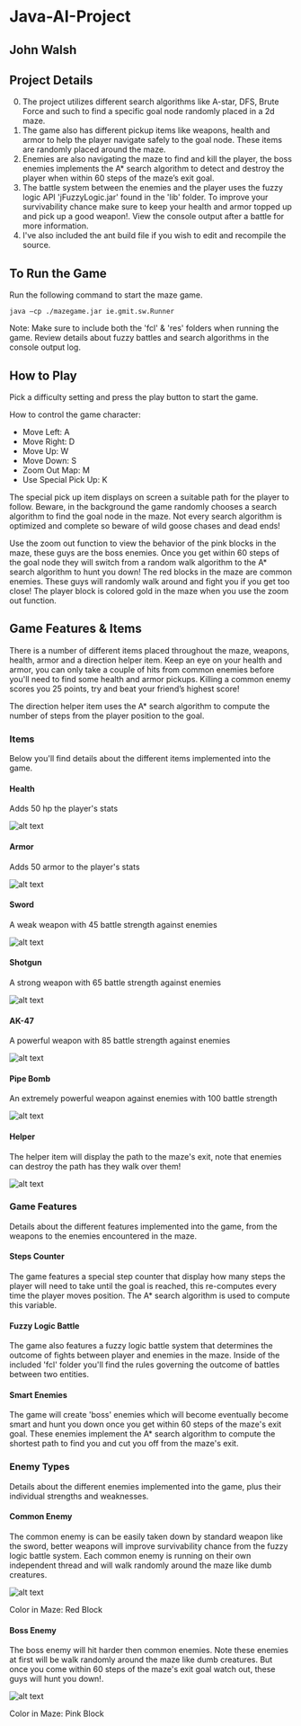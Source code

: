# Java-AI-Project
## John Walsh

Project Details
---------------
0. The project utilizes different search algorithms like A-star, DFS, Brute Force and such to find a specific goal node randomly placed in a 2d maze.
0. The game also has different pickup items like weapons, health and armor to help the player navigate safely to the goal node. These items are randomly placed around the maze.
0. Enemies are also navigating the maze to find and kill the player, the boss enemies implements the A* search algorithm to detect and destroy the player when within 60 steps of the maze’s exit goal.
0. The battle system between the enemies and the player uses the fuzzy logic API 'jFuzzyLogic.jar' found in the 'lib' folder. To improve your survivability chance make sure to keep your health and armor topped up and pick up a good weapon!. View the console output after a battle for more information.
0. I've also included the ant build file if you wish to edit and recompile the source.

To Run the Game
---------------
Run the following command to start the maze game.

```
java –cp ./mazegame.jar ie.gmit.sw.Runner
```

Note: Make sure to include both the 'fcl' & 'res' folders when running the game. Review details about fuzzy battles and search algorithms in the console output log.

How to Play
-----------
Pick a difficulty setting and press the play button to start the game.

How to control the game character:

* Move Left: A
* Move Right: D
* Move Up: W
* Move Down: S
* Zoom Out Map: M
* Use Special Pick Up: K

The special pick up item displays on screen a suitable path for the player to follow. Beware, in the background the game randomly chooses a search algorithm to find the goal node in the maze. Not every search algorithm is optimized and complete so beware of wild goose chases and dead ends!

Use the zoom out function to view the behavior of the pink blocks in the maze, these guys are the boss enemies. Once you get within 60 steps of the goal node they will switch from a random walk algorithm to the A* search algorithm to hunt you down! The red blocks in the maze are common enemies. These guys will randomly walk around and fight you if you get too close! The player block is colored gold in the maze when you use the zoom out function.

Game Features & Items
---------------------
There is a number of different items placed throughout the maze, weapons, health, armor and a direction helper item. Keep an eye on your health and armor, you can only take a couple of hits from common enemies before you'll need to find some health and armor pickups. Killing a common enemy scores you 25 points, try and beat your friend’s highest score!

The direction helper item uses the A* search algorithm to compute the number of steps from the player position to the goal.

### Items
Below you'll find details about the different items implemented into the game.
#### Health
Adds 50 hp the player's stats

![alt text](/res/health.png "Health Item")

#### Armor
Adds 50 armor to the player's stats

![alt text](/res/armor.png "Armor Item")

#### Sword
A weak weapon with 45 battle strength against enemies

![alt text](/res/sword.png "Sword Item")

#### Shotgun
A strong weapon with 65 battle strength against enemies

![alt text](/res/shotgun.png "Shotgun Item")

#### AK-47
A powerful weapon with 85 battle strength against enemies

![alt text](/res/ak47.png "AK-47 Item")

#### Pipe Bomb
An extremely powerful weapon against enemies with 100 battle strength

![alt text](/res/pipe_bomb.png "Pipe Bomb Item")

#### Helper
The helper item will display the path to the maze's exit, note that enemies can destroy the path has they walk over them!

![alt text](/res/help.png "Helper Item")

### Game Features
Details about the different features implemented into the game, from the weapons to the enemies encountered in the maze.
#### Steps Counter
The game features a special step counter that display how many steps the player will need to take until the goal is reached, this re-computes every time the player moves position. The A* search algorithm is used to compute this variable.

#### Fuzzy Logic Battle
The game also features a fuzzy logic battle system that determines the outcome of fights between player and enemies in the maze. Inside of the included 'fcl' folder you'll find the rules governing the outcome of battles between two entities.

#### Smart Enemies
The game will create 'boss' enemies which will become eventually become smart and hunt you down once you get within 60 steps of the maze's exit goal. These enemies implement the A* search algorithm to compute the shortest path to find you and cut you off from the maze's exit.

### Enemy Types
Details about the different enemies implemented into the game, plus their individual strengths and weaknesses.
#### Common Enemy
The common enemy is can be easily taken down by standard weapon like the sword, better weapons will improve survivability chance from the fuzzy logic battle system. Each common enemy is running on their own independent thread and will walk randomly around the maze like dumb creatures.

![alt text](/res/spider_down.png "Common Enemy")

Color in Maze: Red Block

#### Boss Enemy
The boss enemy will hit harder then common enemies. Note these enemies at first will be walk randomly around the maze like dumb creatures. But once you come within 60 steps of the maze's exit goal watch out, these guys will hunt you down!.

![alt text](/res/boss_spider_down.png "Boss Enemy")

Color in Maze: Pink Block
